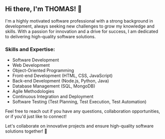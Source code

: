 ## Hi there, I'm THOMAS! 👋

I'm a highly motivated software professional with a strong background in development, always seeking new challenges to grow my knowledge and skills. With a passion for innovation and a drive for success, I am dedicated to delivering high-quality software solutions.

### Skills and Expertise:

- Software Development
- Web Development
- Object-Oriented Programming
- Front-end Development (HTML, CSS, JavaScript)
- Back-end Development (Node.js, Python, Java)
- Database Management (SQL, MongoDB)
- Agile Methodologies
- Continuous Integration and Deployment
- Software Testing (Test Planning, Test Execution, Test Automation)


Feel free to reach out if you have any questions, collaboration opportunities, or if you'd just like to connect!

Let's collaborate on innovative projects and ensure high-quality software solutions together! 🚀
